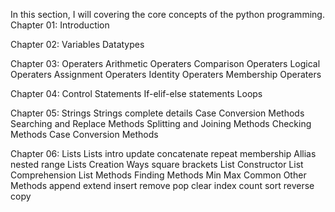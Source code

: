 In this section, I will covering the core concepts of the python programming.
Chapter 01:
    Introduction

Chapter 02:
    Variables
    Datatypes

Chapter 03:
    Operaters
            Arithmetic Operaters
            Comparison Operaters
            Logical Operaters
            Assignment Operaters
            Identity Operaters
            Membership Operaters

Chapter 04:
    Control Statements
            If-elif-else statements
            Loops

Chapter 05:
    Strings
            Strings complete details
            Case Conversion Methods
            Searching and Replace Methods
            Splitting and Joining Methods
            Checking Methods
            Case Conversion Methods

Chapter 06:
    Lists
        Lists
            intro
            update
            concatenate
            repeat 
            membership
            Allias
            nested
            range
            Lists Creation Ways
                                square brackets
                                List Constructor
                                List Comprehension
            List Methods
                        Finding Methods
                                        Min
                                        Max
                                        Common
                        Other Methods
                                      append
                                      extend
                                      insert
                                      remove
                                      pop
                                      clear
                                      index
                                      count
                                      sort
                                      reverse
                                      copy




